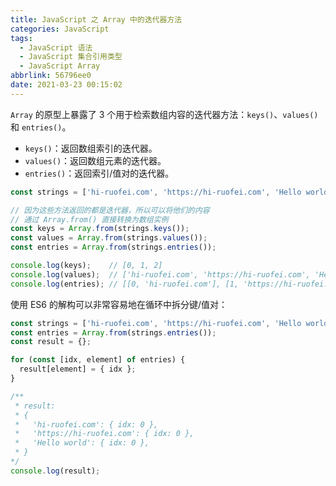 ```yaml
---
title: JavaScript 之 Array 中的迭代器方法
categories: JavaScript
tags:
  - JavaScript 语法
  - JavaScript 集合引用类型
  - JavaScript Array
abbrlink: 56796ee0
date: 2021-03-23 00:15:02
---
```


`Array` 的原型上暴露了 3 个用于检索数组内容的迭代器方法：`keys()`、`values()` 和 `entries()`。

- `keys()`：返回数组索引的迭代器。
- `values()`：返回数组元素的迭代器。
- `entries()`：返回索引/值对的迭代器。

<!-- more -->

``` js
const strings = ['hi-ruofei.com', 'https://hi-ruofei.com', 'Hello world'];

// 因为这些方法返回的都是迭代器，所以可以将他们的内容
// 通过 Array.from() 直接转换为数组实例
const keys = Array.from(strings.keys());
const values = Array.from(strings.values());
const entries = Array.from(strings.entries());

console.log(keys);    // [0, 1, 2]
console.log(values);  // ['hi-ruofei.com', 'https://hi-ruofei.com', 'Hello world.'];
console.log(entries); // [[0, 'hi-ruofei.com'], [1, 'https://hi-ruofei.com'], [2, 'Hello world']]
```

使用 ES6 的解构可以非常容易地在循环中拆分键/值对：

``` js
const strings = ['hi-ruofei.com', 'https://hi-ruofei.com', 'Hello world'];
const entries = Array.from(strings.entries());
const result = {};

for (const [idx, element] of entries) {
  result[element] = { idx };
}

/**
 * result:
 * {
 *   'hi-ruofei.com': { idx: 0 },
 *   'https://hi-ruofei.com': { idx: 0 },
 *   'Hello world': { idx: 0 },
 * }
*/
console.log(result);
```
